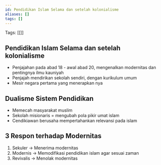 ```yaml
---
id: Pendidikan Islam Selama dan setelah kolonialisme
aliases: []
tags: []
---
```


Tags: [[]]

## Pendidikan Islam Selama dan setelah kolonialisme
- Penjajahan pada abad 18 - awal abad 20, mengenalkan modernitas dan pentingnya ilmu kauniyah
- Penjajah mendirikan sekolah sendiri, dengan kurikulum umum
- Mesir negara pertama yang menerapkan nya

## Dualisme Sistem Pendidikan
- Memecah masyarakat muslim
- Sekolah misionaris = mengubah pola pikir umat islam
- Cendikiawan berusaha mempertahankan relevansi pada islam

## 3 Respon terhadap Modernitas
1. Sekuler -> Menerima modernitas
2. Modernis -> Memodifikasi pendidikan islam agar sesuai zaman
3. Revivalis -> Menolak modernitas


